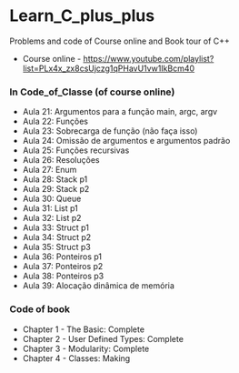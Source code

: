 # Learn_C_plus_plus
Problems and code of Course online and Book tour of C++

- Course online - https://www.youtube.com/playlist?list=PLx4x_zx8csUjczg1qPHavU1vw1IkBcm40


### In Code_of_Classe (of course online)

- Aula 21: Argumentos para a função main, argc, argv
- Aula 22: Funções
- Aula 23: Sobrecarga de função (não faça isso)
- Aula 24: Omissão de argumentos e argumentos padrão
- Aula 25: Funções recursivas
- Aula 26: Resoluções
- Aula 27: Enum
- Aula 28: Stack p1
- Aula 29: Stack p2
- Aula 30: Queue
- Aula 31: List p1
- Aula 32: List p2
- Aula 33: Struct p1
- Aula 34: Struct p2
- Aula 35: Struct p3
- Aula 36: Ponteiros p1
- Aula 37: Ponteiros p2
- Aula 38: Ponteiros p3
- Aula 39: Alocação dinâmica de memória


### Code of book

- Chapter 1 - The Basic:            Complete
- Chapter 2 - User Defined Types:   Complete
- Chapter 3 - Modularity:           Complete
- Chapter 4 - Classes:              Making
